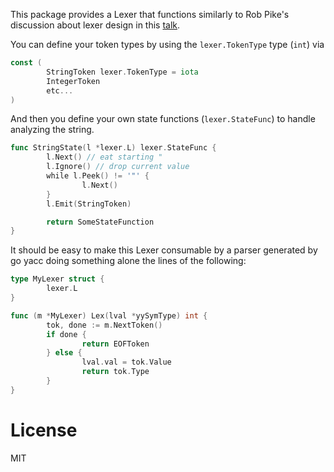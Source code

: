This package provides a Lexer that functions similarly to Rob Pike's discussion
about lexer design in this [talk](https://www.youtube.com/watch?v=HxaD_trXwRE).

You can define your token types by using the `lexer.TokenType` type (`int`) via

```go
const (
        StringToken lexer.TokenType = iota
        IntegerToken
        etc...
)
```

And then you define your own state functions (`lexer.StateFunc`) to handle
analyzing the string.

```go
func StringState(l *lexer.L) lexer.StateFunc {
        l.Next() // eat starting "
        l.Ignore() // drop current value
        while l.Peek() != '"' {
                l.Next()
        }
        l.Emit(StringToken)

        return SomeStateFunction
}
```

It should be easy to make this Lexer consumable by a parser generated by go yacc doing something alone the lines of the following:

```go
type MyLexer struct {
        lexer.L
}

func (m *MyLexer) Lex(lval *yySymType) int {
        tok, done := m.NextToken()
        if done {
                return EOFToken
        } else {
                lval.val = tok.Value
                return tok.Type
        }
}
```

# License

MIT